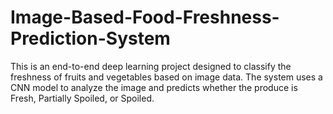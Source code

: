 # Image-Based-Food-Freshness-Prediction-System
This is an end-to-end deep learning project designed to classify the freshness of fruits and vegetables based on image data. The system uses a CNN model to analyze the image and predicts whether the produce is Fresh, Partially Spoiled, or Spoiled.
